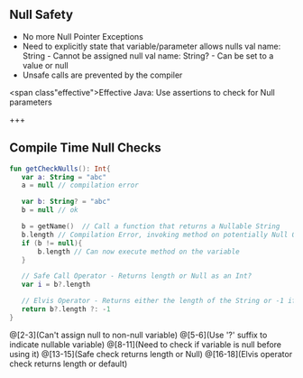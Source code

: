 ## Null Safety
- No more Null Pointer Exceptions
- Need to explicitly state that variable/parameter allows nulls
val name: String - Cannot be assigned null
val name: String? - Can be set to a value or null
- Unsafe calls are prevented by the compiler

<span class"effective">Effective Java: Use assertions to check for Null parameters</span>

+++
## Compile Time Null Checks
``` Kotlin
fun getCheckNulls(): Int{
   var a: String = "abc"
   a = null // compilation error

   var b: String? = "abc"
   b = null // ok

   b = getName()  // Call a function that returns a Nullable String
   b.length // Compilation Error, invoking method on potentially Null Object
   if (b != null){
       b.length // Can now execute method on the variable
   }

   // Safe Call Operator - Returns length or Null as an Int?
   var i = b?.length

   // Elvis Operator - Returns either the length of the String or -1 if b is null
   return b?.length ?: -1
}
```
@[2-3](Can't assign null to non-null variable)
@[5-6](Use '?' suffix to indicate nullable variable)
@[8-11](Need to check if variable is null before using it)
@[13-15](Safe check returns length or Null)
@[16-18](Elvis operator check returns length or default)
